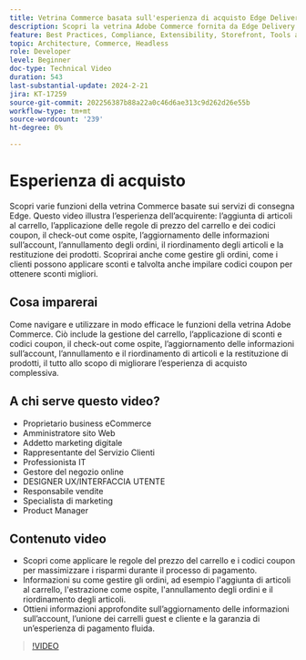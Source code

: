 ```yaml
---
title: Vetrina Commerce basata sull'esperienza di acquisto Edge Delivery Services
description: Scopri la vetrina Adobe Commerce fornita da Edge Delivery Services per scoprire cosa può aspettarsi il cliente da questa esperienza di acquisto estremamente veloce e potente.
feature: Best Practices, Compliance, Extensibility, Storefront, Tools and External Services
topic: Architecture, Commerce, Headless
role: Developer
level: Beginner
doc-type: Technical Video
duration: 543
last-substantial-update: 2024-2-21
jira: KT-17259
source-git-commit: 202256387b88a22a0c46d6ae313c9d262d26e55b
workflow-type: tm+mt
source-wordcount: '239'
ht-degree: 0%

---
```


# Esperienza di acquisto

Scopri varie funzioni della vetrina Commerce basate sui servizi di consegna Edge. Questo video illustra l’esperienza dell’acquirente: l’aggiunta di articoli al carrello, l’applicazione delle regole di prezzo del carrello e dei codici coupon, il check-out come ospite, l’aggiornamento delle informazioni sull’account, l’annullamento degli ordini, il riordinamento degli articoli e la restituzione dei prodotti. Scoprirai anche come gestire gli ordini, come i clienti possono applicare sconti e talvolta anche impilare codici coupon per ottenere sconti migliori.

## Cosa imparerai

Come navigare e utilizzare in modo efficace le funzioni della vetrina Adobe Commerce. Ciò include la gestione del carrello, l’applicazione di sconti e codici coupon, il check-out come ospite, l’aggiornamento delle informazioni sull’account, l’annullamento e il riordinamento di articoli e la restituzione di prodotti, il tutto allo scopo di migliorare l’esperienza di acquisto complessiva.

## A chi serve questo video?

* Proprietario business eCommerce
* Amministratore sito Web
* Addetto marketing digitale
* Rappresentante del Servizio Clienti
* Professionista IT
* Gestore del negozio online
* DESIGNER UX/INTERFACCIA UTENTE
* Responsabile vendite
* Specialista di marketing
* Product Manager

## Contenuto video

* Scopri come applicare le regole del prezzo del carrello e i codici coupon per massimizzare i risparmi durante il processo di pagamento.
* Informazioni su come gestire gli ordini, ad esempio l&#39;aggiunta di articoli al carrello, l&#39;estrazione come ospite, l&#39;annullamento degli ordini e il riordinamento degli articoli.
* Ottieni informazioni approfondite sull’aggiornamento delle informazioni sull’account, l’unione dei carrelli guest e cliente e la garanzia di un’esperienza di pagamento fluida.

>[!VIDEO](https://video.tv.adobe.com/v/3446762?learn=on)
